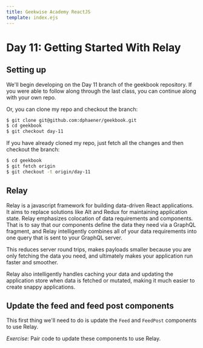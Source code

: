 ```yaml
---
title: Geekwise Academy ReactJS
template: index.ejs
---
```


# Day 11: Getting Started With Relay

## Setting up

We'll begin developing on the Day 11 branch of the geekbook repository. If
you were able to follow along through the last class, you can continue along
with your own repo.

Or, you can clone my repo and checkout the branch:

```bash
$ git clone git@github.com:dphaener/geekbook.git
$ cd geekbook
$ git checkout day-11
```

If you have already cloned my repo, just fetch all the changes and then
checkout the branch:

```bash
$ cd geekbook
$ git fetch origin
$ git checkout -t origin/day-11
```

## Relay

Relay is a javascript framework for building data-driven React applications.
It aims to replace solutions like Alt and Redux for maintaining application
state. Relay emphasizes colocation of data requirements and components. That is
to say that our components define the data they need via a GraphQL fragment,
and Relay intelligently combines all of your data requirements into one query
that is sent to your GraphQL server.

This reduces server round trips, makes payloads smaller because you are only
fetching the data you need, and ultimately makes your application run faster
and smoother.

Relay also intelligently handles caching your data and updating the application
store when data is fetched or mutated, making it much easier to create snappy
applications.

## Update the feed and feed post components

This first thing we'll need to do is update the `Feed` and `FeedPost` components
to use Relay.

*Exercise:* Pair code to update these components to use Relay.

